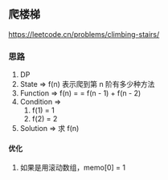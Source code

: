## 爬楼梯

<https://leetcode.cn/problems/climbing-stairs/>

### 思路

1. DP
2. State => f(n) 表示爬到第 n 阶有多少种方法
3. Function => f(n) = = f(n - 1) + f(n - 2)
4. Condition =>
    1. f(1) = 1
    2. f(2) = 2
5. Solution => 求 f(n)

#### 优化

1. 如果是用滚动数组，memo[0] = 1
